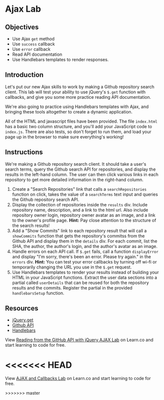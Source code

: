 # Ajax Lab

## Objectives

+ Use Ajax `get` method
+ Use `success` callback
+ Use `error` callback
+ Read API documentation
+ Use Handlebars templates to render responses.

## Introduction


Let's put our new Ajax skills to work by making a Github repository search
client. This lab will test your ability to use jQuery's `$.get` function with callbacks, and give you some more practice reading API documentation.

We're also going to practice using Handlebars templates with Ajax,
and bringing these tools altogether to create a dynamic application.

All of the HTML and javascript files have been provided. The file `index.html` has a basic two column structure, and you'll add your JavaScript code to `index.js`. There are also tests, so don't forget to run them, and load your page up in the browser to make sure everything's working!

## Instructions

We're making a Github repository search client. It should take a user's
search terms, query the Github search API for repositories, and display
the results in the left-hand column. The user can then click various
links in each repository to get more detailed information in the
right-hand column.

1. Create a "Search Repositories" link that calls a `searchRepositories`
   function on click, takes the value of a `searchTerms` text input and queries the
Github repository search API.
2. Display the collection of repositories inside the `results` div.
   Include repository name, description, and a link to the html url.
Also include repository owner login, repository owner
avatar as an image, and a link to the owner's profile page. **Hint:**
Pay close attention to the structure of the search results!
3. Add a "Show Commits" link to each repository result that will call a `showCommits` function
   that gets the repository's commitss from the Github API and display them in the `details` div. For each commit, list the SHA, the author, the author's login, and the author's avatar as an image.
4. Handle errors on each API call. If `$.get` fails, call a function
   `displayError` and display "I'm sorry, there's been
   an error. Please try again." in the `errors` div.
**Hint:** You can test your error callbacks by turning off wi-fi or
temporarily changing the URL you use in the `$.get` request.
5. Use Handlebars templates to render your results instead of
building your HTML in your JavaScript functions. Extract the user data
sections into a partial called `userDetails` that can be reused for both the repository
results and the commits. Register the partial in the provided
`handlebarsSetup` function.

## Resources

- [jQuery.get](http://api.jquery.com/jquery.get/)
- [Github API](https://developer.github.com/v3/)
- [Handlebars](http://handlebarsjs.com/)

<p class='util--hide'>View <a href='https://learn.co/lessons/js-ajax-callbacks-lab'>Reading from the GitHub API with jQuery AJAX Lab</a> on Learn.co and start learning to code for free.</p>

<<<<<<< HEAD
=======
<p class='util--hide'>View <a href='https://learn.co/lessons/js-ajax-callbacks-lab'>AJAX and Callbacks Lab</a> on Learn.co and start learning to code for free.</p>
>>>>>>> master
